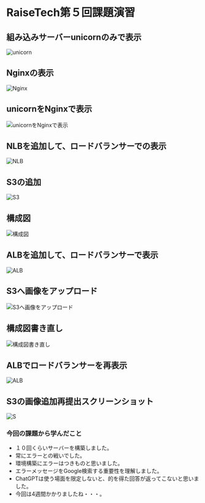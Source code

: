 # RaiseTech第５回課題演習
## 組み込みサーバーunicornのみで表示
![unicorn](2023-10-18_11h24_28.png)
## Nginxの表示
![Nginx](2023-10-18_11h30_18.png)
## unicornをNginxで表示
![unicornをNginxで表示](2023-10-18_11h50_19.png)
## NLBを追加して、ロードバランサーでの表示
![NLB](2023-10-18_12h44_42.png)
## S3の追加
![S3](2023-10-18_13h05_44.png)
## 構成図
![構成図](2023-10-18_18h21_21.png)
## ALBを追加して、ロードバランサーで表示
![ALB](2023-10-19_07h30_29.png)
## S3へ画像をアップロード
![S3へ画像をアップロード](2023-10-19_07h35_10.png)
## 構成図書き直し
![構成図書き直し](2023-10-19_09h08_36.png)
## ALBでロードバランサーを再表示
![ALB](2023-10-22_23h05_47.png)
## S3の画像追加再提出スクリーンショット
![S](2023-10-24_14h29_34.png)
### 今回の課題から学んだこと
- １０回くらいサーバーを構築しました。
- 常にエラーとの戦いでした。
- 環境構築にエラーはつきものと思いました。
- エラーメッセージをGoogle検索する重要性を理解しました。
- ChatGPTは使う場面を限定しないと、的を得た回答が返ってこないと思いました。
- 今回は4週間かかりましたね・・・。

